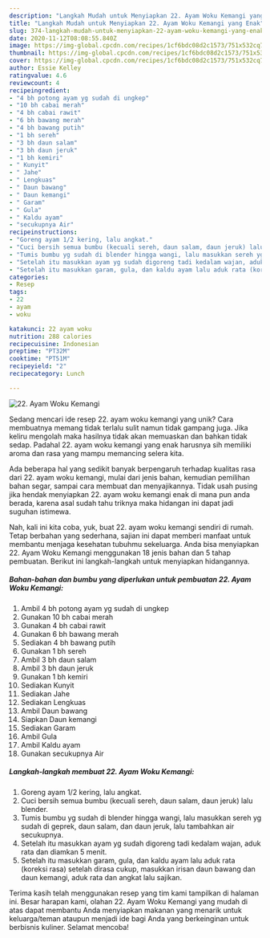 ```yaml
---
description: "Langkah Mudah untuk Menyiapkan 22. Ayam Woku Kemangi yang Enak"
title: "Langkah Mudah untuk Menyiapkan 22. Ayam Woku Kemangi yang Enak"
slug: 374-langkah-mudah-untuk-menyiapkan-22-ayam-woku-kemangi-yang-enak
date: 2020-11-12T08:08:55.840Z
image: https://img-global.cpcdn.com/recipes/1cf6bdc08d2c1573/751x532cq70/22-ayam-woku-kemangi-foto-resep-utama.jpg
thumbnail: https://img-global.cpcdn.com/recipes/1cf6bdc08d2c1573/751x532cq70/22-ayam-woku-kemangi-foto-resep-utama.jpg
cover: https://img-global.cpcdn.com/recipes/1cf6bdc08d2c1573/751x532cq70/22-ayam-woku-kemangi-foto-resep-utama.jpg
author: Essie Kelley
ratingvalue: 4.6
reviewcount: 4
recipeingredient:
- "4 bh potong ayam yg sudah di ungkep"
- "10 bh cabai merah"
- "4 bh cabai rawit"
- "6 bh bawang merah"
- "4 bh bawang putih"
- "1 bh sereh"
- "3 bh daun salam"
- "3 bh daun jeruk"
- "1 bh kemiri"
- " Kunyit"
- " Jahe"
- " Lengkuas"
- " Daun bawang"
- " Daun kemangi"
- " Garam"
- " Gula"
- " Kaldu ayam"
- "secukupnya Air"
recipeinstructions:
- "Goreng ayam 1/2 kering, lalu angkat."
- "Cuci bersih semua bumbu (kecuali sereh, daun salam, daun jeruk) lalu blender."
- "Tumis bumbu yg sudah di blender hingga wangi, lalu masukkan sereh yg sudah di geprek, daun salam, dan daun jeruk, lalu tambahkan air secukupnya."
- "Setelah itu masukkan ayam yg sudah digoreng tadi kedalam wajan, aduk rata dan diamkan 5 menit."
- "Setelah itu masukkan garam, gula, dan kaldu ayam lalu aduk rata (koreksi rasa) setelah dirasa cukup, masukkan irisan daun bawang dan daun kemangi, aduk rata dan angkat lalu sajikan."
categories:
- Resep
tags:
- 22
- ayam
- woku

katakunci: 22 ayam woku 
nutrition: 288 calories
recipecuisine: Indonesian
preptime: "PT32M"
cooktime: "PT51M"
recipeyield: "2"
recipecategory: Lunch

---
```



![22. Ayam Woku Kemangi](https://img-global.cpcdn.com/recipes/1cf6bdc08d2c1573/751x532cq70/22-ayam-woku-kemangi-foto-resep-utama.jpg)

Sedang mencari ide resep 22. ayam woku kemangi yang unik? Cara membuatnya memang tidak terlalu sulit namun tidak gampang juga. Jika keliru mengolah maka hasilnya tidak akan memuaskan dan bahkan tidak sedap. Padahal 22. ayam woku kemangi yang enak harusnya sih memiliki aroma dan rasa yang mampu memancing selera kita.

Ada beberapa hal yang sedikit banyak berpengaruh terhadap kualitas rasa dari 22. ayam woku kemangi, mulai dari jenis bahan, kemudian pemilihan bahan segar, sampai cara membuat dan menyajikannya. Tidak usah pusing jika hendak menyiapkan 22. ayam woku kemangi enak di mana pun anda berada, karena asal sudah tahu triknya maka hidangan ini dapat jadi suguhan istimewa.




Nah, kali ini kita coba, yuk, buat 22. ayam woku kemangi sendiri di rumah. Tetap berbahan yang sederhana, sajian ini dapat memberi manfaat untuk membantu menjaga kesehatan tubuhmu sekeluarga. Anda bisa menyiapkan 22. Ayam Woku Kemangi menggunakan 18 jenis bahan dan 5 tahap pembuatan. Berikut ini langkah-langkah untuk menyiapkan hidangannya.

<!--inarticleads1-->

##### Bahan-bahan dan bumbu yang diperlukan untuk pembuatan 22. Ayam Woku Kemangi:

1. Ambil 4 bh potong ayam yg sudah di ungkep
1. Gunakan 10 bh cabai merah
1. Gunakan 4 bh cabai rawit
1. Gunakan 6 bh bawang merah
1. Sediakan 4 bh bawang putih
1. Gunakan 1 bh sereh
1. Ambil 3 bh daun salam
1. Ambil 3 bh daun jeruk
1. Gunakan 1 bh kemiri
1. Sediakan  Kunyit
1. Sediakan  Jahe
1. Sediakan  Lengkuas
1. Ambil  Daun bawang
1. Siapkan  Daun kemangi
1. Sediakan  Garam
1. Ambil  Gula
1. Ambil  Kaldu ayam
1. Gunakan secukupnya Air




<!--inarticleads2-->

##### Langkah-langkah membuat 22. Ayam Woku Kemangi:

1. Goreng ayam 1/2 kering, lalu angkat.
1. Cuci bersih semua bumbu (kecuali sereh, daun salam, daun jeruk) lalu blender.
1. Tumis bumbu yg sudah di blender hingga wangi, lalu masukkan sereh yg sudah di geprek, daun salam, dan daun jeruk, lalu tambahkan air secukupnya.
1. Setelah itu masukkan ayam yg sudah digoreng tadi kedalam wajan, aduk rata dan diamkan 5 menit.
1. Setelah itu masukkan garam, gula, dan kaldu ayam lalu aduk rata (koreksi rasa) setelah dirasa cukup, masukkan irisan daun bawang dan daun kemangi, aduk rata dan angkat lalu sajikan.




Terima kasih telah menggunakan resep yang tim kami tampilkan di halaman ini. Besar harapan kami, olahan 22. Ayam Woku Kemangi yang mudah di atas dapat membantu Anda menyiapkan makanan yang menarik untuk keluarga/teman ataupun menjadi ide bagi Anda yang berkeinginan untuk berbisnis kuliner. Selamat mencoba!
